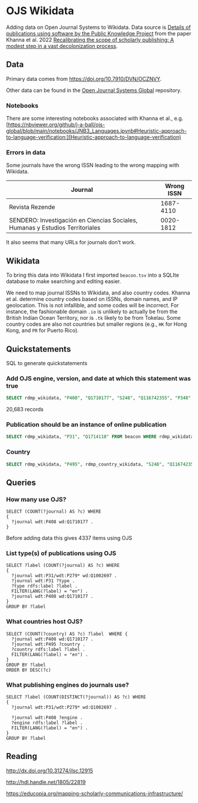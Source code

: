# OJS Wikidata

Adding data on Open Journal Systems to Wikidata. Data source is [Details of publications using software by the Public Knowledge Project](https://doi.org/10.7910/DVN/OCZNVY) from the paper Khanna et al. 2022 [Recalibrating the scope of scholarly publishing: A modest step in a vast decolonization process](https://doi.org/10.1162/qss_a_00228).

## Data

Primary data comes from https://doi.org/10.7910/DVN/OCZNVY.

Other data can be found in the [Open Journal Systems Global](https://github.com/j-a-ball/ojs-global) repository.

### Notebooks

There are some interesting notebooks associated with Khanna et al., e.g. [https://nbviewer.org/github/j-a-ball/ojs-global/blob/main/notebooks/JNB3_Languages.ipynb#Heuristic-approach-to-language-verification:](Heuristic-approach-to-language-verification)

### Errors in data

Some journals have the wrong ISSN leading to the wrong mapping with Wikidata.

Journal | Wrong ISSN
--|--
Revista Rezende | 1687-4110 
SENDERO: Investigación en Ciencias Sociales, Humanas y Estudios Territoriales | 0020-1812

It also seems that many URLs for journals don’t work.

## Wikidata

To bring this data into Wikidata I first imported `beacon.tsv` into a SQLIte database to make searching and editing easier.

We need to map journal ISSNs to Wikidata, and also country codes. Khanna et al. determine country codes based on ISSNs, domain names, and IP geolocation. This is not infallible, and some codes will be incorrect. For instance, the fashionable domain `.io` is unlikely to actually be from the British Indian Ocean Territory, nor is `.tk` likely to be from Tokelau. Some country codes are also not countries but smaller regions (e.g., `HK` for Hong Kong, and `PR` for Puerto Rico).

## Quickstatements

SQL to generate quickstatements

### Add OJS engine, version, and date at which this statement was true

```sql
SELECT rdmp_wikidata, "P408", "Q1710177", "S248", "Q116742355", "P348", """" || version || """", "P585",  "+" || SUBSTRING(lastbeacon, 1, 10) || "T00:00:00Z/11" FROM beacon WHERE rdmp_wikidata IS NOT NULL AND totalrecordcount > 0 AND version <> "";
```

20,683 records

### Publication should be an instance of online publication

```sql
SELECT rdmp_wikidata, "P31", "Q1714118" FROM beacon WHERE rdmp_wikidata IS NOT NULL AND totalrecordcount > 0;
```

### Country

```sql
SELECT rdmp_wikidata, "P495", rdmp_country_wikidata, "S248", "Q116742355" FROM beacon WHERE rdmp_wikidata IS NOT NULL AND totalrecordcount > 0;
```

## Queries

### How many use OJS?

```
SELECT (COUNT(?journal) AS ?c) WHERE
{
  ?journal wdt:P408 wd:Q1710177 .
}
```

Before adding data this gives 4337 items using OJS

### List type(s) of publications using OJS

```
SELECT ?label (COUNT(?journal) AS ?c) WHERE
{
  ?journal wdt:P31/wdt:P279* wd:Q1002697 .
  ?journal wdt:P31 ?type .
  ?type rdfs:label ?label . 
  FILTER(LANG(?label) = "en") .
  ?journal wdt:P408 wd:Q1710177 .
}
GROUP BY ?label
```

### What countries host OJS?

```
SELECT (COUNT(?country) AS ?c) ?label  WHERE {
  ?journal wdt:P408 wd:Q1710177 .
  ?journal wdt:P495 ?country .
  ?country rdfs:label ?label . 
  FILTER(LANG(?label) = "en") .  
}
GROUP BY ?label
ORDER BY DESC(?c)
```


### What publishing engines do journals use?

```
SELECT ?label (COUNT(DISTINCT(?journal)) AS ?c) WHERE
{
  ?journal wdt:P31/wdt:P279* wd:Q1002697 .
 
  ?journal wdt:P408 ?engine .
  ?engine rdfs:label ?label . 
  FILTER(LANG(?label) = "en") .  
}
GROUP BY ?label
```

## Reading

http://dx.doi.org/10.31274/jlsc.12915

http://hdl.handle.net/1805/22819

https://educopia.org/mapping-scholarly-communications-infrastructure/




